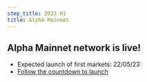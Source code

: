 ```yaml
---
step_title: 2023 H1
title: Alpha Mainnet
---
```


## Alpha Mainnet network is live!

- Expected launch of first markets: 22/05/23
- <a class="underline hover:no-underline" target="_blank" href="https://vegaprotocol.notion.site/The-Road-to-Vega-Mainnet-Countdown-to-Trading-576bc2655b0742cd941d38569c456240">Follow the countdown to launch</a>
